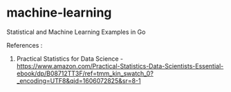 # machine-learning
Statistical and Machine Learning Examples in Go

References :
1. Practical Statistics for Data Science - 
    https://www.amazon.com/Practical-Statistics-Data-Scientists-Essential-ebook/dp/B08712TT3F/ref=tmm_kin_swatch_0?_encoding=UTF8&qid=1606072825&sr=8-1
    


